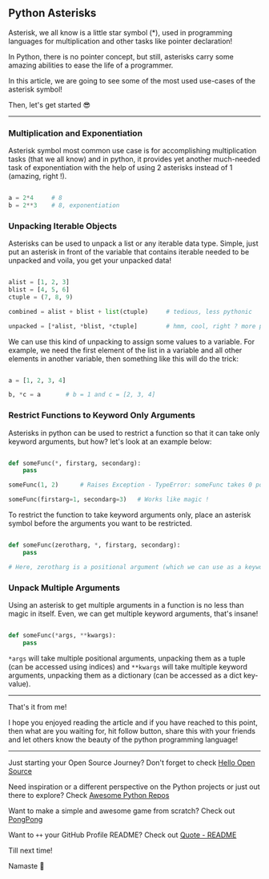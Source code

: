 ## Python Asterisks

Asterisk, we all know is a little star symbol (*), used in programming languages for multiplication and other tasks like pointer declaration!

In Python, there is no pointer concept, but still, asterisks carry some amazing abilities to ease the life of a programmer.

In this article, we are going to see some of the most used use-cases of the asterisk symbol!

Then, let's get started 😎

---

### Multiplication and Exponentiation

Asterisk symbol most common use case is for accomplishing multiplication tasks (that we all know) and in python, it provides yet another much-needed task of exponentiation with the help of using 2 asterisks instead of 1 (amazing, right !).

```python

a = 2*4     # 8
b = 2**3    # 8, exponentiation

```

### Unpacking Iterable Objects

Asterisks can be used to unpack a list or any iterable data type. Simple, just put an asterisk in front of the variable that contains iterable needed to be unpacked and voila, you get your unpacked data!

```python

alist = [1, 2, 3]
blist = [4, 5, 6]
ctuple = (7, 8, 9)

combined = alist + blist + list(ctuple)     # tedious, less pythonic

unpacked = [*alist, *blist, *ctuple]        # hmm, cool, right ? more pythonic

```

We can use this kind of unpacking to assign some values to a variable. For example, we need the first element of the list in a variable and all other elements in another variable, then something like this will do the trick:

```python

a = [1, 2, 3, 4]

b, *c = a       # b = 1 and c = [2, 3, 4]

```

### Restrict Functions to Keyword Only Arguments

Asterisks in python can be used to restrict a function so that it can take only keyword arguments, but how? let's look at an example below:

```python

def someFunc(*, firstarg, secondarg):
    pass

someFunc(1, 2)      # Raises Exception - TypeError: someFunc takes 0 positional arguments, but 2 were given

someFunc(firstarg=1, secondarg=3)   # Works like magic !

```

To restrict the function to take keyword arguments only, place an asterisk symbol before the arguments you want to be restricted.

```python

def someFunc(zerotharg, *, firstarg, secondarg):
    pass

# Here, zerotharg is a positional argument (which we can use as a keyword also, but not restricted to it) and firstarg and secondarg (after the asterisk) are keyword-only (restricted) arguments.

```

### Unpack Multiple Arguments

Using an asterisk to get multiple arguments in a function is no less than magic in itself. Even, we can get multiple keyword arguments, that's insane!

```python

def someFunc(*args, **kwargs):
    pass

```

`*args` will take multiple positional arguments, unpacking them as a tuple (can be accessed using indices) and `**kwargs` will take multiple keyword arguments, unpacking them as a dictionary (can be accessed as a dict key-value).


---

That's it from me!

I hope you enjoyed reading the article and if you have reached to this point, then what are you waiting for, hit follow button, share this with your friends and let others know the beauty of the python programming language!

---

Just starting your Open Source Journey? Don't forget to check [Hello Open Source](https://github.com/siddharth2016/hello-open-source)

Need inspiration or a different perspective on the Python projects or just out there to explore? Check [Awesome Python Repos](https://github.com/siddharth2016/awesome-python-repos)

Want to make a simple and awesome game from scratch? Check out [PongPong](https://github.com/siddharth2016/PongPong)

Want to `++` your GitHub Profile README? Check out [Quote - README](https://github.com/marketplace/actions/quote-readme)

Till next time!

Namaste 🙏